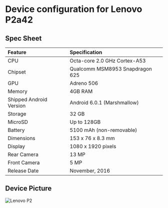 # Device configuration for Lenovo P2a42

## Spec Sheet

| Feature                 | Specification                                 |
| :---------------------- | :---------------------------------------------|
| CPU                     | Octa-core 2.0 GHz Cortex-A53                  |
| Chipset                 | Qualcomm MSM8953 Snapdragon 625               |
| GPU                     | Adreno 506                            	  |
| Memory                  | 4GB RAM                             	  |
| Shipped Android Version | Android 6.0.1 (Marshmallow)                   |
| Storage                 | 32 GB                                 	  |
| MicroSD                 | Up to 128GB                           	  |
| Battery                 | 5100 mAh (non-removable)                       |
| Dimensions              | 153 x 76 x 8.3 mm                             |
| Display                 | 1080 x 1920 pixels                            |
| Rear Camera            | 13 MP                                         |
| Front Camera            | 5 MP                                         |
| Release Date            | November, 2016                                |

## Device Picture 

![Lenovo P2](https://fdn2.gsmarena.com/vv/pics/lenovo/lenovo-p2-2.jpg "Lenovo P2")
